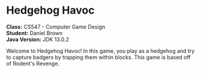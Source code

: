 # Hedgehog Havoc

**Class:** CS547 - Computer Game Design  
**Student:** Daniel Brown  
**Java Version:** JDK 13.0.2

Welcome to Hedgehog Havoc! In this game, you play as a hedgehog and try to capture badgers by trapping them within blocks. This game is based off of Rodent's Revenge.
